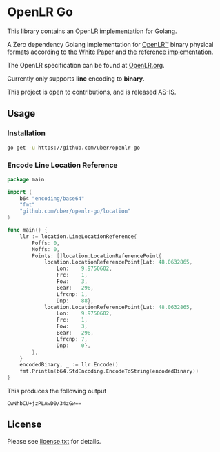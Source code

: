 # OpenLR Go

This library contains an OpenLR implementation for Golang. 

A Zero dependency Golang implementation for
[OpenLR™](https://www.openlr-association.com) binary physical formats according to
[the White Paper](https://www.openlr-association.com/fileadmin/user_upload/openlr-whitepaper_v1.5.pdf)
and [the reference implementation](https://github.com/tomtom-international/openlr).

The OpenLR specification can be found at [OpenLR.org](http://www.openlr.org).

Currently only supports **line** encoding to **binary**.

This project is open to contributions, and is released AS-IS. 

## Usage

### Installation

```bash
go get -u https://github.com/uber/openlr-go
```

### Encode Line Location Reference

```go
package main

import (
    b64 "encoding/base64"
    "fmt"
    "github.com/uber/openlr-go/location"
)

func main() {
    llr := location.LineLocationReference{
        Poffs: 0,
        Noffs: 0,
        Points: []location.LocationReferencePoint{
            location.LocationReferencePoint{Lat: 48.0632865,
                Lon:    9.9750602,
                Frc:    1,
                Fow:    3,
                Bear:   298,
                Lfrcnp: 1,
                Dnp:    88},
            location.LocationReferencePoint{Lat: 48.0632865,
                Lon:    9.9750602,
                Frc:    1,
                Fow:    3,
                Bear:   298,
                Lfrcnp: 7,
                Dnp:    0},
        },
    }
    encodedBinary, _ := llr.Encode()
    fmt.Println(b64.StdEncoding.EncodeToString(encodedBinary))
}
```

This produces the following output

```
CwNhbCU+jzPLAwD0/34zGw==
```

## License

Please see [license.txt](https://github.com/uber/openlr-go/blob/main/license.txt) for details.
